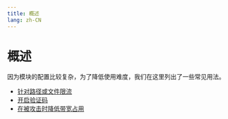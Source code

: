 ```yaml
---
title: 概述
lang: zh-CN
---
```


# 概述

因为模块的配置比较复杂，为了降低使用难度，我们在这里列出了一些常见用法。

* [针对路径或文件限流](limit-the-rate-per-arbitrary-url.md)
* [开启验证码](enable-captcha.md)
* [在被攻击时降低带宽占用](reduce-bandwidth-usage-when-attacked.md)
